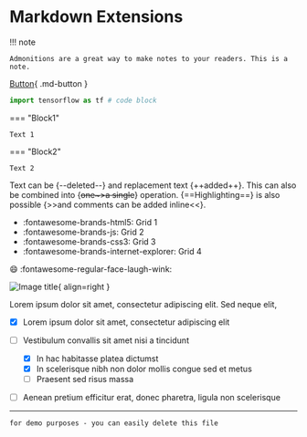 # Markdown Extensions

!!! note

    Admonitions are a great way to make notes to your readers. This is a note.


[Button](#){ .md-button }

``` py
import tensorflow as tf # code block
```

=== "Block1"

    Text 1

=== "Block2"

    Text 2

Text can be {--deleted--} and replacement text {++added++}. This can also be
combined into {~~one~>a single~~} operation. {==Highlighting==} is also
possible {>>and comments can be added inline<<}.


<div class="grid cards" markdown>

- :fontawesome-brands-html5: Grid 1
- :fontawesome-brands-js: Grid 2
- :fontawesome-brands-css3: Grid 3
- :fontawesome-brands-internet-explorer: Grid 4

</div>

:smile:
:fontawesome-regular-face-laugh-wink:

![Image title](https://dummyimage.com/200x40/eee/aaa){ align=right }

Lorem ipsum dolor sit amet, consectetur adipiscing elit. Sed neque elit,

- [x] Lorem ipsum dolor sit amet, consectetur adipiscing elit
- [ ] Vestibulum convallis sit amet nisi a tincidunt
    * [x] In hac habitasse platea dictumst
    * [x] In scelerisque nibh non dolor mollis congue sed et metus
    * [ ] Praesent sed risus massa
- [ ] Aenean pretium efficitur erat, donec pharetra, ligula non scelerisque


----
    for demo purposes - you can easily delete this file 
